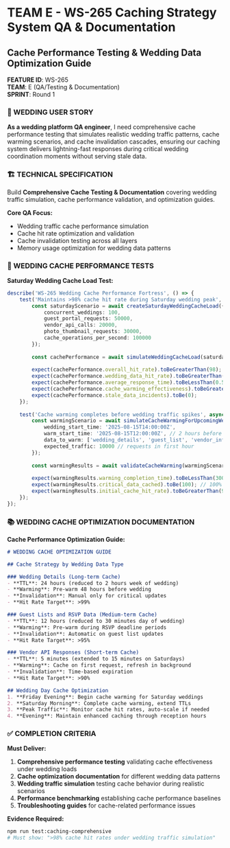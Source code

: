 # TEAM E - WS-265 Caching Strategy System QA & Documentation
## Cache Performance Testing & Wedding Data Optimization Guide

**FEATURE ID**: WS-265  
**TEAM**: E (QA/Testing & Documentation)  
**SPRINT**: Round 1  

### 🎯 WEDDING USER STORY

**As a wedding platform QA engineer**, I need comprehensive cache performance testing that simulates realistic wedding traffic patterns, cache warming scenarios, and cache invalidation cascades, ensuring our caching system delivers lightning-fast responses during critical wedding coordination moments without serving stale data.

### 🏗️ TECHNICAL SPECIFICATION

Build **Comprehensive Cache Testing & Documentation** covering wedding traffic simulation, cache performance validation, and optimization guides.

**Core QA Focus:**
- Wedding traffic cache performance simulation
- Cache hit rate optimization and validation
- Cache invalidation testing across all layers
- Memory usage optimization for wedding data patterns

### 🧪 WEDDING CACHE PERFORMANCE TESTS

**Saturday Wedding Cache Load Test:**
```typescript
describe('WS-265 Wedding Cache Performance Fortress', () => {
    test('Maintains >98% cache hit rate during Saturday wedding peak', async () => {
        const saturdayScenario = await createSaturdayWeddingCacheLoad({
            concurrent_weddings: 100,
            guest_portal_requests: 50000,
            vendor_api_calls: 20000,
            photo_thumbnail_requests: 30000,
            cache_operations_per_second: 100000
        });
        
        const cachePerformance = await simulateWeddingCacheLoad(saturdayScenario);
        
        expect(cachePerformance.overall_hit_rate).toBeGreaterThan(98);
        expect(cachePerformance.wedding_data_hit_rate).toBeGreaterThan(99);
        expect(cachePerformance.average_response_time).toBeLessThan(0.5); // <0.5ms
        expect(cachePerformance.cache_warming_effectiveness).toBeGreaterThan(95);
        expect(cachePerformance.stale_data_incidents).toBe(0);
    });
    
    test('Cache warming completes before wedding traffic spikes', async () => {
        const warmingScenario = await simulateCacheWarmingForUpcomingWedding({
            wedding_start_time: '2025-08-15T14:00:00Z',
            warm_start_time: '2025-08-15T12:00:00Z', // 2 hours before
            data_to_warm: ['wedding_details', 'guest_list', 'vendor_info', 'photos'],
            expected_traffic: 10000 // requests in first hour
        });
        
        const warmingResults = await validateCacheWarming(warmingScenario);
        
        expect(warmingResults.warming_completion_time).toBeLessThan(300); // <5 minutes
        expect(warmingResults.critical_data_cached).toBe(100); // 100%
        expect(warmingResults.initial_cache_hit_rate).toBeGreaterThan(95);
    });
});
```

### 📚 WEDDING CACHE OPTIMIZATION DOCUMENTATION

**Cache Performance Optimization Guide:**
```markdown
# WEDDING CACHE OPTIMIZATION GUIDE

## Cache Strategy by Wedding Data Type

### Wedding Details (Long-term Cache)
- **TTL**: 24 hours (reduced to 2 hours week of wedding)
- **Warming**: Pre-warm 48 hours before wedding
- **Invalidation**: Manual only for critical updates
- **Hit Rate Target**: >99%

### Guest Lists and RSVP Data (Medium-term Cache)
- **TTL**: 12 hours (reduced to 30 minutes day of wedding)
- **Warming**: Pre-warm during RSVP deadline periods
- **Invalidation**: Automatic on guest list updates
- **Hit Rate Target**: >95%

### Vendor API Responses (Short-term Cache)  
- **TTL**: 5 minutes (extended to 15 minutes on Saturdays)
- **Warming**: Cache on first request, refresh in background
- **Invalidation**: Time-based expiration
- **Hit Rate Target**: >90%

## Wedding Day Cache Optimization
1. **Friday Evening**: Begin cache warming for Saturday weddings
2. **Saturday Morning**: Complete cache warming, extend TTLs
3. **Peak Traffic**: Monitor cache hit rates, auto-scale if needed
4. **Evening**: Maintain enhanced caching through reception hours
```

### ✅ COMPLETION CRITERIA

**Must Deliver:**
1. **Comprehensive performance testing** validating cache effectiveness under wedding loads
2. **Cache optimization documentation** for different wedding data patterns  
3. **Wedding traffic simulation** testing cache behavior during realistic scenarios
4. **Performance benchmarking** establishing cache performance baselines
5. **Troubleshooting guides** for cache-related performance issues

**Evidence Required:**
```bash
npm run test:caching-comprehensive
# Must show: ">98% cache hit rates under wedding traffic simulation"
```